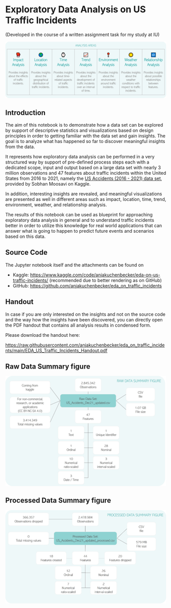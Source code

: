 # Exploratory Data Analysis on US Traffic Incidents

(Developed in the course of a written assignment task for my study at IU)

![Analysis Areas](analysis_areas_figure.jpg)

## Introduction
The aim of this notebook is to demonstrate how a data set can be explored by support of descriptive statistics and visualizations based on design principles in order to getting familiar with the data set and gain insights. The goal is to analyze what has happened so far to discover meaningful insights from the data.

It represents how exploratory data analysis can be performed in a very structured way by support of pre-defined process steps each with a dedicated scope, input and output based on a large data set with nearly 3 million observations and 47 features about traffic incidents within the United States from 2016 to 2021, namely the [US Accidents (2016 - 2021) data set](https://www.kaggle.com/datasets/sobhanmoosavi/us-accidents), provided by Sobhan Moosavi on Kaggle. 

In addition, interesting insights are revealed, and meaningful visualizations are presented as well in different areas such as impact, location, time, trend, environment, weather, and relationship analysis.

The results of this notebook can be used as blueprint for approaching exploratory data analysis in general and to understand traffic incidents better in order to utilize this knowledge for real world applications that can answer what is going to happen to predict future events and scenarios based on this data.

## Source Code

The Jupyter notebook itself and the attachments can be found on
- Kaggle: https://www.kaggle.com/code/anjakuchenbecker/eda-on-us-traffic-incidents/ (recommended due to better rendering as on GitHub)
- GitHub: https://github.com/anjakuchenbecker/eda_on_traffic_incidents


## Handout
In case if you are only interested on the insights and not on the source code and the way how the insights have been discovered, you can directly open the PDF handout that contains all analysis results in condensed form.

Please download the handout here: 

https://raw.githubusercontent.com/anjakuchenbecker/eda_on_traffic_incidents/main/EDA_US_Traffic_Incidents_Handout.pdf


## Raw Data Summary figure
![Raw Data](raw_data_summary_figure.jpg)

## Processed Data Summary figure
![Processed Data](processed_data_summary_figure.jpg)
